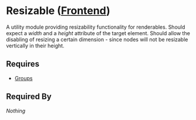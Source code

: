 # Resizable ([Frontend](../../frontend.md))

A utility module providing resizability functionality for renderables. Should expect a *width* and a *height* attribute of the target element. Should allow the disabling of resizing a certain dimension - since nodes will not be resizable vertically in their height.

## Requires

- [Groups](../../renderables/groups/group.md)

## Required By

*Nothing*
